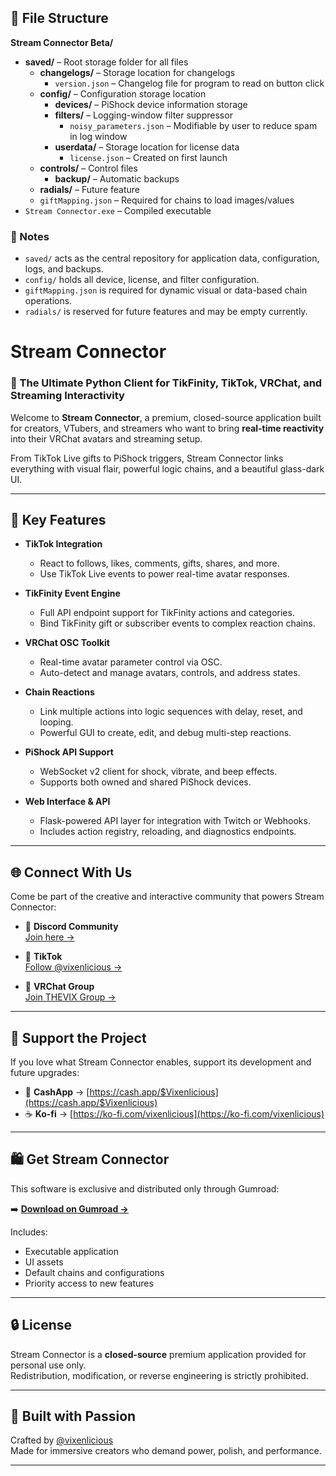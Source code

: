 ## 📁 File Structure

**Stream Connector Beta/**
- **saved/** – Root storage folder for all files  
  - **changelogs/** – Storage location for changelogs  
    - `version.json` – Changelog file for program to read on button click  
  - **config/** – Configuration storage location  
    - **devices/** – PiShock device information storage  
    - **filters/** – Logging-window filter suppressor  
      - `noisy_parameters.json` – Modifiable by user to reduce spam in log window  
    - **userdata/** – Storage location for license data  
      - `license.json` – Created on first launch  
  - **controls/** – Control files  
    - **backup/** – Automatic backups  
  - **radials/** – Future feature  
  - `giftMapping.json` – Required for chains to load images/values  
- `Stream Connector.exe` – Compiled executable  

### 📌 Notes

- `saved/` acts as the central repository for application data, configuration, logs, and backups.
- `config/` holds all device, license, and filter configuration.
- `giftMapping.json` is required for dynamic visual or data-based chain operations.
- `radials/` is reserved for future features and may be empty currently.



# Stream Connector

### 🔗 The Ultimate Python Client for TikFinity, TikTok, VRChat, and Streaming Interactivity

Welcome to **Stream Connector**, a premium, closed-source application built for creators, VTubers, and streamers who want to bring **real-time reactivity** into their VRChat avatars and streaming setup.

From TikTok Live gifts to PiShock triggers, Stream Connector links everything with visual flair, powerful logic chains, and a beautiful glass-dark UI.

---

## 🌟 Key Features

- **TikTok Integration**
  - React to follows, likes, comments, gifts, shares, and more.
  - Use TikTok Live events to power real-time avatar responses.

- **TikFinity Event Engine**
  - Full API endpoint support for TikFinity actions and categories.
  - Bind TikFinity gift or subscriber events to complex reaction chains.

- **VRChat OSC Toolkit**
  - Real-time avatar parameter control via OSC.
  - Auto-detect and manage avatars, controls, and address states.

- **Chain Reactions**
  - Link multiple actions into logic sequences with delay, reset, and looping.
  - Powerful GUI to create, edit, and debug multi-step reactions.

- **PiShock API Support**
  - WebSocket v2 client for shock, vibrate, and beep effects.
  - Supports both owned and shared PiShock devices.

- **Web Interface & API**
  - Flask-powered API layer for integration with Twitch or Webhooks.
  - Includes action registry, reloading, and diagnostics endpoints.

---

## 🌐 Connect With Us

Come be part of the creative and interactive community that powers Stream Connector:

- 💬 **Discord Community**  
  [Join here →](https://discord.com/invite/6YCQG8N7fv)

- 📱 **TikTok**  
  [Follow @vixenlicious →](https://www.tiktok.com/@vixenlicious)

- 🧠 **VRChat Group**  
  [Join THEVIX Group →](https://vrc.group/THEVIX.5990)

---

## 💖 Support the Project

If you love what Stream Connector enables, support its development and future upgrades:

- 💸 **CashApp** → [https://cash.app/$Vixenlicious](https://cash.app/$Vixenlicious)
- ☕ **Ko-fi** → [https://ko-fi.com/vixenlicious](https://ko-fi.com/vixenlicious)

---

## 🛍️ Get Stream Connector

This software is exclusive and distributed only through Gumroad:

➡️ **[Download on Gumroad →](https://vixenlicious.gumroad.com/)**

Includes:
- Executable application
- UI assets
- Default chains and configurations
- Priority access to new features

---

## 🔒 License

Stream Connector is a **closed-source** premium application provided for personal use only.  
Redistribution, modification, or reverse engineering is strictly prohibited.

---

## 🧠 Built with Passion

Crafted by [@vixenlicious](https://www.tiktok.com/@vixenlicious)  
Made for immersive creators who demand power, polish, and performance.

---
